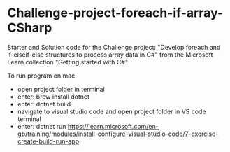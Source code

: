 # Challenge-project-foreach-if-array-CSharp
Starter and Solution code for the Challenge project: "Develop foreach and if-elseif-else structures to process array data in C#" from the Microsoft Learn collection "Getting started with C#"

To run program on mac:
- open project folder in terminal
- enter: brew install dotnet
- enter: dotnet build
- navigate to visual studio code and open project folder in VS code terminal
- enter: dotnet run
https://learn.microsoft.com/en-gb/training/modules/install-configure-visual-studio-code/7-exercise-create-build-run-app